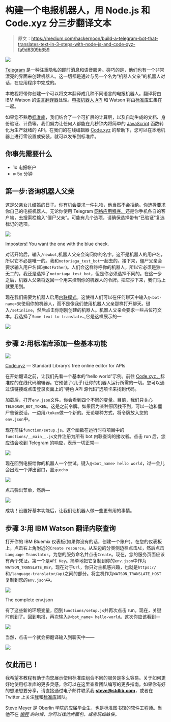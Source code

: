 # 构建一个电报机器人，用 Node.js 和 Code.xyz 分三步翻译文本

> 原文：<https://medium.com/hackernoon/build-a-telegram-bot-that-translates-text-in-3-steps-with-node-js-and-code-xyz-fa9d6309b659>

![](img/95da37735495fddb43bce5825fa49247.png)

[Telegram](https://telegram.org/) 是一种注重隐私的即时消息和语音服务。碰巧的是，他们也有一个非常漂亮的界面来创建机器人。这一切都是通过与另一个名为“机器人父亲”的机器人对话，在应用程序中完成的。

本教程将带你创建一个可以将文本翻译成几种不同语言的电报机器人。翻译将由 IBM Watson 的[语言翻译器](https://www.ibm.com/watson/services/language-translator/)处理。[电报机器人 API](https://core.telegram.org/bots/api) 和 Watson 将由[标准库](https://stdlib.com/)汇集在一起。

如果您不熟悉[标准库](https://stdlib.com)，我们结合了一个可扩展的计算层，以及自动生成的文档、身份验证、计费等。我们努力让任何人都能在几秒钟内将简单的 [JavaScript](https://hackernoon.com/tagged/javascript) 函数转化为生产就绪的 API。在我们的在线编辑器 [Code.xyz](https://code.xyz) 的帮助下，您可以在本地机器上进行零设置或安装，就可以发布到标准库。

## 你事先需要什么

*   1x 电报帐户
*   **≈** 5x 分钟

## 第一步:咨询机器人父亲

这是父亲女儿结婚的日子。你有机会要求一件礼物，他当然不会拒绝。你选择要求你自己的电报机器人。无论你使用 Telegram [网络应用程序、](https://web.telegram.org)还是你手机各自的客户端，去搜索栏输入“僵尸父亲”。可能有几个选项，请确保选择带有“已验证”复选标记的选项。

![](img/1607da967c044364005de17cff61d7a2.png)

Imposters! You want the one with the blue check.

对话开始后，输入`/newbot`,机器人父亲会询问你的名字。这不是机器人的用户名，所以它不必是唯一的。我和`notoriaga_test_bot`一起去的。接下来，僵尸父亲会要求输入用户名(即`@BotFather`)。人们会这样称呼你的机器人，所以它必须是独一无二的。我还是选择了`notoriaga_test_bot`，但是你必须选择不同的。在这一步之后，机器人父亲将返回一个用来控制你的机器人的令牌。把它抄下来，我们马上就要用到。

现在我们需要为机器人启用[内联模式](https://core.telegram.org/bots/api#inline-mode)。这使得人们可以在任何聊天中输入`@<bot-name>`来使用你的机器人，而不是像我们使用机器人父亲那样打开聊天。键入`/setinline`，然后点击你刚刚创建的机器人。机器人父亲会要求一些占位符文本。我选择了`Some text to translate…`,它是这样展示的—

![](img/e74cdedb240618dc8297feac86aa2967.png)

## 步骤 2:用标准库添加一些基本功能

![](img/c929b863c6b2592652f20cd0eec6e258.png)

[Code.xyz](http://code.xyz) — Standard Library’s free online editor for APIs

在开始翻译之前，让我们先看一个基本的“hello world”示例。前往 [Code.xyz，](https://code.xyz/?src=@telegram/bot)标准库的在线代码编辑器。它预装了(几乎)让你的机器人运行所需的一切。您可以通过该链接或点击登录页面上的“特色 API 源代码”选项卡来找到代码。

加载后，打开`env.json`文件。你会看到四个不同的变量。目前，我们只关心`TELEGRAM_BOT_TOKEN`。这是之前令牌。如果因为某种原因找不到，可以一边和僵尸爸爸说话，一边用`/token`做一个新的。无论哪种方式，将令牌放入您的`env.json`中。

现在前往`function/setup.js`。这个函数在运行时将项目中的`functions/__main__.js`文件注册为所有 bot 内联查询的接收者。点击 run 后，您应该会收到 Telegram 的响应，表示一切正常—

![](img/d7e0131dfc967b6fc8e4a2cd2c130d4b.png)

现在回到电报给你的机器人一个尝试。键入`@<bot_name> hello world`，过一会儿会出现一个弹出窗口，显示`echo`

![](img/ea3bc5c520c12167c5e40cb4c86e8b06.png)

点击弹出菜单，然后—

![](img/c50dc86a61472ef758607a2e68334bc3.png)

成功！设置好基本功能后，让我们让机器人做一些更有用的事情。

## 步骤 3:用 IBM Watson 翻译内联查询

打开你的 IBM Bluemix 仪表板(如果你没有的话，创建一个账户)。在您的仪表板上，点击右上角附近的`Create resource`。从左边的分类侧边栏点击`AI`，然后点击`Language Translator`。为您的服务命名并点击`Create`。现在，您的服务页面应该有两个凭证。第一个是`API Key`。简单地把它复制到你的`env.json`中作为`WATSON_TRANSLATE_KEY`。现在对于`Url`，你只对主机感兴趣，也就是`https://`和`/language-translator/api`之间的部分。将主机作为`WATSON_TRANSLATE_HOST`复制到您的`env.json`中。

![](img/f4a0698e6a46b4f46cd217997f4cf013.png)

The complete env.json

有了这些新的环境变量，回到`functions/setup.js`并再次点击 run。现在，关键时刻到了。回到电报，再次输入`@<bot_name> hello-world`。这次你应该看到—

![](img/6963a8663f7e7cb6c4163deca6d5a2c2.png)

当然，点击一个就会把翻译输入到聊天中——

![](img/2e9734f3798a35a9a190578dba5af158.png)

## 仅此而已！

我希望本教程有助于向您展示使用标准库组合不同的服务是多么容易。关于如何更好地使用标准库的更多灵感，你可以在这里查看团队编写的更多指南。如果你有好的想法想要分享，请直接通过电子邮件联系我:**steve@stdlib.com**，或者在 Twitter 上关注[我](https://twitter.com/notoriaga)和[标准库](https://twitter.com/stdlibhq)团队。

Steve Meyer 是 Oberlin 学院的应届毕业生，也是标准图书馆的软件工程师。当他不在 [*编程*](https://hackernoon.com/tagged/programming) *的时候，你可以找他烤面包，或者玩蜘蛛侠。*